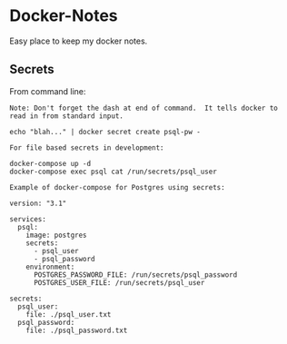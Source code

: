 # Docker-Notes
Easy place to keep my docker notes.

## Secrets

From command line:

    Note: Don't forget the dash at end of command.  It tells docker to read in from standard input.

`echo "blah..." | docker secret create psql-pw -`

    For file based secrets in development:

```
docker-compose up -d
docker-compose exec psql cat /run/secrets/psql_user
```

```
Example of docker-compose for Postgres using secrets:

version: "3.1"

services:
  psql:
    image: postgres
    secrets:
      - psql_user
      - psql_password
    environment:
      POSTGRES_PASSWORD_FILE: /run/secrets/psql_password
      POSTGRES_USER_FILE: /run/secrets/psql_user

secrets:
  psql_user:
    file: ./psql_user.txt
  psql_password:
    file: ./psql_password.txt
```





